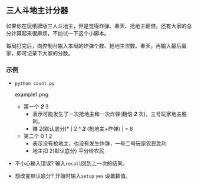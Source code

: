 ## 三人斗地主计分器

如果你在玩纸牌版三人斗地主，但是觉得炸弹、春天、抢地主翻倍，还有大家的总分计算起来很麻烦，不妨试一下这个小脚本。

每局打完后，向控制台输入本局的炸弹个数、抢地主次数、春天，再输入最后赢家，即可记录下大家的分数。

### 示例
- `python count.py`

    example1.png
    
    - 第一个 _**2**_ 3 
        - 表示可能发生了一次抢地主和一次炸弹(翻倍 **_2_** 次)，三号玩家地主胜利，
        - 赚 2(默认底分)* [ 2 ^ **_2_** (抢地主+炸弹) ] = 8
    - 第二个 0 1 2 
        - 表示没有抢地主，也没有发生炸弹，一号二号玩家农民胜利
        - 地主扣 2(默认底分) 平分给农民


- 不小心输入错误?  输入`recall`回到上一次的结果。

- 想改变默认底分?  开始时输入`setup` `yes` 设置数值。
